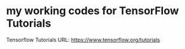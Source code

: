 # my working codes for TensorFlow Tutorials

Tensorflow Tutorials URL: https://www.tensorflow.org/tutorials
